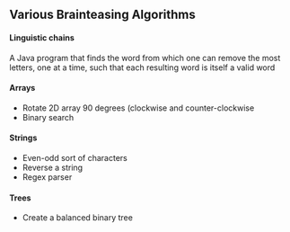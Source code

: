 ## Various Brainteasing Algorithms

#### Linguistic chains
A Java program that finds the word from which one can remove the most letters, one at a time, such that each resulting word is itself a valid word

#### Arrays
* Rotate 2D array 90 degrees (clockwise and counter-clockwise
* Binary search

#### Strings
* Even-odd sort of characters
* Reverse a string
* Regex parser

#### Trees
* Create a balanced binary tree
